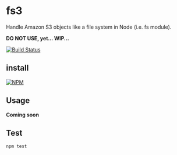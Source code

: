 # fs3

Handle Amazon S3 objects like a file system in Node (i.e. fs module).

**DO NOT USE, yet... WIP...**

[![Build Status](https://travis-ci.org/scottcorgan/fs3.png)](https://travis-ci.org/scottcorgan/fs3)


## install

[![NPM](https://nodei.co/npm/fs3.png)](https://nodei.co/npm/fs3/)

## Usage

**Coming soon**

## Test

```
npm test
```